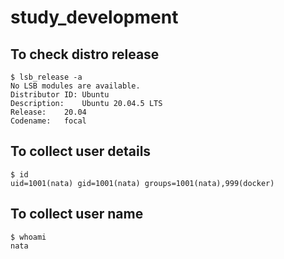 # study_development

## To check distro release
```
$ lsb_release -a 
No LSB modules are available.
Distributor ID:	Ubuntu
Description:	Ubuntu 20.04.5 LTS
Release:	20.04
Codename:	focal
```

## To collect user details
```
$ id
uid=1001(nata) gid=1001(nata) groups=1001(nata),999(docker)
```

## To collect user name
```
$ whoami
nata
```

